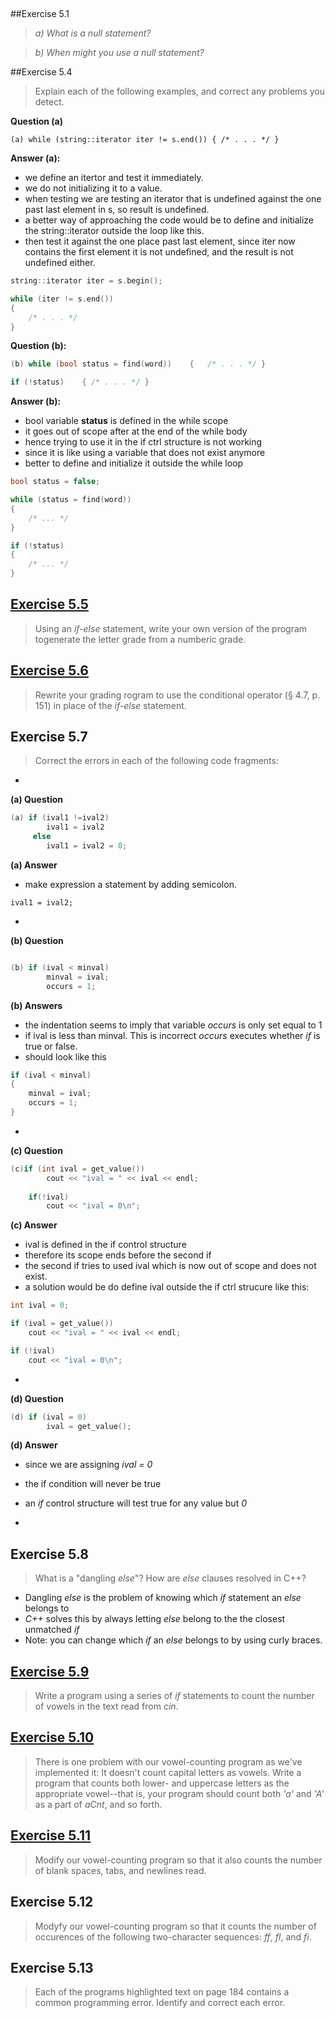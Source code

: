 
 &nbsp; 
 &nbsp;
 &nbsp;
 &nbsp;
 &nbsp;
 &nbsp;
 &nbsp;
 &nbsp;
 &nbsp;
 &nbsp;
 &nbsp;
 &nbsp;
 &nbsp;
 &nbsp;



##Exercise 5.1

>*a) What is a null statement?*

> *b) When might you use a null statement?*



##Exercise 5.4


>Explain each of the following examples, and correct any problems you detect.

**Question (a)**

```
(a) while (string::iterator iter != s.end()) { /* . . . */ }
```
**Answer (a):**

- we define an itertor and test it immediately.
- we do not initializing it to a value.
- when testing we are testing an iterator that is undefined against the one past last element in s, so result is undefined.
- a better way of approaching the code would be to define and initialize the string::iterator outside the loop like this.
- then test it against the one place past last element, since iter now contains the first element it is not undefined, and the result is not undefined either.



```cpp
string::iterator iter = s.begin();

while (iter != s.end())
{
	/* . . . */
}

```


**Question (b):**

```cpp
(b) while (bool status = find(word))	{	/* . . . */ }

if (!status)	{ /* . . . */ }
```


**Answer (b):**

- bool variable **status** is defined in the while scope
- it goes out of scope after at the end of the while body
- hence trying to use it in the if ctrl structure is not working
- since it is like using a variable that does not exist anymore
- better to define and initialize it outside the while loop


```cpp
bool status = false;

while (status = find(word))
{
	/* ... */
}

if (!status)
{
	/* ... */
}
```



## [Exercise 5.5](ex5_5/main.cpp)

>  Using an *if-else* statement, write your own version of the program togenerate the letter grade from a numberic grade.


## [Exercise 5.6](ex5_6/main.cpp)

> Rewrite your grading rogram to use the conditional operator (§ 4.7, p. 151) in place of the *if-else* statement.

## Exercise 5.7
>Correct the errors in each of the following code fragments:

-

**(a) Question**

```cpp
(a) if (ival1 !=ival2)
		ival1 = ival2
	 else
	 	ival1 = ival2 = 0;
```



**(a) Answer**
- make expression a statement by adding semicolon.

```ival1 = ival2;```

-

**(b) Question**

```cpp

(b) if (ival < minval)
		minval = ival;
		occurs = 1;
```

**(b) Answers**

- the indentation seems to imply that variable *occurs* is only set equal to 1
- if ival is less than minval. This is incorrect *occurs* executes whether *if* is true or false.
- should look like this

```cpp
if (ival < minval)
{
	minval = ival;
	occurs = 1;
}
```
-
**(c) Question**

```cpp
(c)if (int ival = get_value())
		cout << "ival = " << ival << endl;
		
	if(!ival)
		cout << "ival = 0\n";
```

**(c) Answer**

- ival is defined in the if control structure
- therefore its scope ends before the second if
- the second if tries to used ival which is now out of scope and does not exist.
- a solution would be do define ival outside the if ctrl strucure like this:

```cpp
int ival = 0;

if (ival = get_value())
	cout << "ival = " << ival << endl;

if (!ival)
	cout << "ival = 0\n";
```

-

**(d) Question**

```cpp
(d) if (ival = 0)
		ival = get_value();
```

**(d) Answer**

- since we are assigning *ival = 0*
- the if condition will never be true
- an *if* control structure will test true for any value but *0*

-

## Exercise 5.8
>What is a "dangling *else*"? How are *else* clauses resolved in C++?


- Dangling *else* is the problem of knowing which *if* statement an *else* belongs to
- *C++* solves this by always letting *else* belong to the the closest unmatched *if*
- Note: you can change which *if* an *else* belongs to by using curly braces.


## [Exercise 5.9](ex5_9/main.cpp)

>Write a program using a series of *if* statements to count the number of vowels in the text read from *cin*.



## [Exercise 5.10](ex5_10/main.cpp)
>There is one problem with our vowel-counting program as we've implemented it: It doesn't count capital letters as vowels. Write a program that counts both lower- and uppercase letters as the appropriate vowel--that is, your program should count both *'a'* and *'A'* as a part of *aCnt*, and so forth.



## [Exercise 5.11](ex5_11/main.cpp)

>Modify our vowel-counting program so that it also counts the number of blank spaces, tabs, and newlines read.
>

## Exercise 5.12

>Modyfy our vowel-counting program so that it counts the number of occurences of the following two-character sequences: *ff*, *fl*, and *fi*.
>

## Exercise 5.13

>Each of the programs highlighted text on page 184 contains a common programming error. Identify and correct each error.















 &nbsp;
 &nbsp;
 &nbsp;
 &nbsp;
 &nbsp;
 &nbsp;







